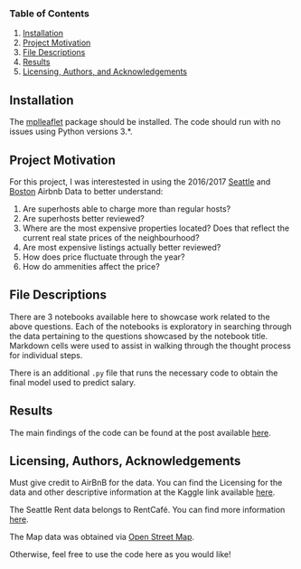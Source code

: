 ### Table of Contents

1. [Installation](#installation)
2. [Project Motivation](#motivation)
3. [File Descriptions](#files)
4. [Results](#results)
5. [Licensing, Authors, and Acknowledgements](#licensing)

## Installation <a name="installation"></a>

The [mplleaflet](https://anaconda.org/IOOS/mplleaflet) package should be installed. The code should run with no issues using Python versions 3.*.

## Project Motivation<a name="motivation"></a>

For this project, I was interestested in using the 2016/2017 [Seattle](https://www.kaggle.com/airbnb/seattle/data) and [Boston](https://www.kaggle.com/airbnb/boston) Airbnb Data to better understand:

1. Are superhosts able to charge more than regular hosts?
2. Are superhosts better reviewed?
3. Where are the most expensive properties located? Does that reflect the current real state prices of the neighbourhood?
4. Are most expensive listings actually better reviewed?
5. How does price fluctuate through the year?
6. How do ammenities affect the price?


## File Descriptions <a name="files"></a>

There are 3 notebooks available here to showcase work related to the above questions.  Each of the notebooks is exploratory in searching through the data pertaining to the questions showcased by the notebook title.  Markdown cells were used to assist in walking through the thought process for individual steps.  

There is an additional `.py` file that runs the necessary code to obtain the final model used to predict salary.

## Results<a name="results"></a>

The main findings of the code can be found at the post available [here](tbd).

## Licensing, Authors, Acknowledgements<a name="licensing"></a>

Must give credit to AirBnB for the data.  You can find the Licensing for the data and other descriptive information at the Kaggle link available [here](https://www.kaggle.com/airbnb/seattle/data).  

The Seattle Rent data belongs to RentCafé. You can find more information [here](https://www.rentcafe.com/average-rent-market-trends/us/wa/seattle/).

The Map data was obtained via [Open Street Map](https://www.openstreetmap.org/). 

Otherwise, feel free to use the code here as you would like! 

